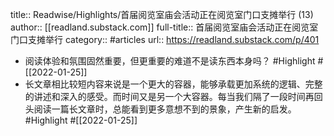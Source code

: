 title:: Readwise/Highlights/首届阅览室庙会活动正在阅览室门口支摊举行 (13)
author:: [[readland.substack.com]]
full-title:: 首届阅览室庙会活动正在阅览室门口支摊举行
category:: #articles
url:: https://readland.substack.com/p/401

- 阅读体验和氛围固然重要，但更重要的难道不是读东西本身吗？ #Highlight #[[2022-01-25]]
- 长文章相比较短内容来说是一个更大的容器，能够承载更加系统的逻辑、完整的讲述和深入的感受。而时间又是另一个大容器。每当我们隔了一段时间再回头阅读一篇长文章时，总能看到更多意想不到的景象，产生新的启发。 #Highlight #[[2022-01-25]]